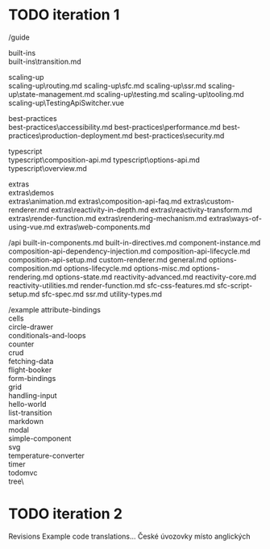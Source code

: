 TODO iteration 1
================

/guide

built-ins\
built-ins\transition.md

scaling-up\
scaling-up\routing.md
scaling-up\sfc.md
scaling-up\ssr.md
scaling-up\state-management.md
scaling-up\testing.md
scaling-up\tooling.md
scaling-up\TestingApiSwitcher.vue

best-practices\
best-practices\accessibility.md
best-practices\performance.md
best-practices\production-deployment.md
best-practices\security.md

typescript\
typescript\composition-api.md
typescript\options-api.md
typescript\overview.md

extras\
extras\demos\
extras\animation.md
extras\composition-api-faq.md
extras\custom-renderer.md
extras\reactivity-in-depth.md
extras\reactivity-transform.md
extras\render-function.md
extras\rendering-mechanism.md
extras\ways-of-using-vue.md
extras\web-components.md


/api
built-in-components.md
built-in-directives.md
component-instance.md
composition-api-dependency-injection.md
composition-api-lifecycle.md
composition-api-setup.md
custom-renderer.md
general.md
options-composition.md
options-lifecycle.md
options-misc.md
options-rendering.md
options-state.md
reactivity-advanced.md
reactivity-core.md
reactivity-utilities.md
render-function.md
sfc-css-features.md
sfc-script-setup.md
sfc-spec.md
ssr.md
utility-types.md

/example
attribute-bindings\
cells\
circle-drawer\
conditionals-and-loops\
counter\
crud\
fetching-data\
flight-booker\
form-bindings\
grid\
handling-input\
hello-world\
list-transition\
markdown\
modal\
simple-component\
svg\
temperature-converter\
timer\
todomvc\
tree\


TODO iteration 2
================
Revisions
Example code translations...
České úvozovky místo anglických